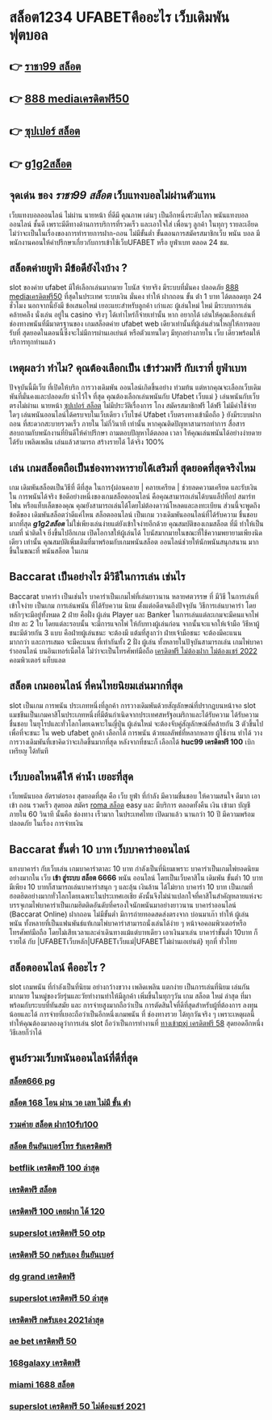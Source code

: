 # สล็อต1234 UFABETคืออะไร  เว็บเดิมพันฟุตบอล 

## 👉 [ราชา99 สล็อต](https://mabet.net/credit-free-new/)
## 👉 [888 mediaเครดิตฟรี50](https://mabet.net/)
## 👉 [ซุปเปอร์ สล็อต](https://member.mabet.net/?action=login)
## 👉 [g1g2สล็อต](https://mabet.net/register/)

## จุดเด่น ของ ***ราชา99 สล็อต*** เว็บแทงบอลไม่ผ่านตัวแทน 

 เว็บแทงบอลออนไลน์  ไม่ผ่าน นายหน้า  ที่ดีมี  คุณภาพ เด่นๆ เป็นอีกหนึ่งระดับโลก พนันแทงบอลออนไลน์  ชั้นดี  เพราะมีดีทางด้านการบริการที่รวดเร็ว และเอาใจใส่ เพื่อนๆ ลูกค้า  ในทุกๆ รายละเอียด ไม่ว่าจะเป็นในเรื่องของการทำรายการฝาก-ถอน ไม่มีขั้นต่ำ   ขั้นตอนการสมัครสมาชิกเว็บ พนัน บอล   มีพนักงานคอนให้คำปรึกษาเกี่ยวกับการเข้าใช้เว็บUFABET หรือ ยูฟ่าเบท ตลอด 24 ชม.


## สล็อตค่ายยูฟ่า มีข้อดียังไงบ้าง ?
 slot ของค่าย ufabet มีให้เลือกเล่นมากมาย โบนัส  จ่ายจริง มีระบบที่มั่นคง ปลอดภัย [888 mediaเครดิตฟรี50](https://member.mabet.net/?action=login)  ที่สุดในประเทศ  ระบบเงิน มั่นคง   ทำให้ ฝากถอน ขั้น ต่ํา 1 บาท ได้ตลอดทุก 24 ชั่วโมง นอกจากนี้ยังมี ข้อเสนอใหม่ เยอะแยะสำหรับลูกค้า เก่าและ ผู้เล่นใหม่ ใหม่ มีระบบการเล่น  คล้ายคลึง  นั่งเล่น อยู่ใน casino  จริงๆ ได้เท่าไหร่ก็จ่ายเท่านั้น หาก อยากได้ เล่นให้คุณเลือกเล่นที่ ช่องทางพนันที่มีมาตรฐานของ เกมสล็อตค่าย ufabet  web เดียวเท่านั้นที่ผู้เล่นส่วนใหญ่ให้การตอบรับที่ สุดยอดในตอนนี้ซึ่งจะไม่มีการผ่านเอเย่นต์ หรือตัวแทนใดๆ มีทุกอย่างภายใน เว็บ เดียวพร้อมให้บริการทุกท่านแล้ว

## เหตุผลว่า ทำไม? คุณต้องเลือกเป็น เข้าร่วมฟรี กับเราที่ ยูฟ่าเบท

ปัจจุบันนี้มีเว็บ  ที่เปิดให้บริก การวางเดิมพัน  ออนไลน์เกิดขึ้นอย่าง ท่วมท้น  แต่หากคุณจะเลือกเว็บเดิมพันที่มั่นคงและปลอดภัย น่าไว้ใจ  ที่สุด คุณต้องเลือกเล่นพนันกับ  Ufabet เว็บแม่  } เล่นพนันกับเว็บตรงไม่ผ่านเ นายหน้า  [ซุปเปอร์ สล็อต](https://mabet.net/register/) ไม่มีประวัติเรื่องการ โกง สมัครสมาชิกฟรี ได้ฟรี ไม่มีค่าใช้จ่ายใดๆ เล่นพนันออนไลน์ได้ครบจบในเว็บเดียว เว็บไซค์ Ufabet เว็บตรงทางเข้ามือถือ  } ยังมีระบบฝากถอน ที่สะดวกสะบายรวดเร็ว ภายใน ไม่กี่วินาที  เท่านั้น หากคุณติดปัญหาสามารถทำการ สื่อสารสอบถามกับพนักงานที่ยินดีให้คำปรึกษา ถามตอบปัญหาได้ตลอด เวลา  ให้คุณเล่นพนันได้อย่างง่ายดาย ได้รับ เพลิดเพลิน เล่นแล้วสามารถ สร้างรายได้ ได้จริง 100% 


## เล่น เกมสล็อตถือเป็นช่องทางหารายได้เสริมที่ สุดยอดที่สุดจริงไหม

เกม เดิมพันสล็อตเป็นวิธีที่ ดีที่สุด ในการ{ผ่อนคลาย | คลายเครียด | ช่วยลดความเครียด และรับเงินใน การพนันได้จริง ข้อดีอย่างหนึ่งของเกมสล็อตออนไลน์ คือคุณสามารถเล่นได้บนแล็ปท็อป สมาร์ทโฟน หรือแท็บเล็ตของคุณ คุณยังสามารถเล่นได้โดยไม่ต้องดาวน์โหลดและลงทะเบียน ส่วนนี้จะพูดถึงข้อดีของ เดิมพันสล็อตว่าดีแค่ไหน  สล็อตออนไลน์ เป็นเกม  วางเดิมพันออนไลน์ที่ได้รับความ ชื่นชอบมากที่สุด ***g1g2สล็อต*** ไม่ใช่เพียงเล่นง่ายแต่ยังเข้าใจง่ายอีกด้วย คุณสมบัติของเกมสล็อต ที่มี ทำให้เป็นเกมที่ น่าติดใจ ยิ่งขึ้นไปอีกเกม เปิดโอกาสให้ผู้เล่นได้ โบนัสมากมายในขณะที่ใช้ความพยายามเพียงนิดเดียว เท่านั้น คุณสมบัติเพิ่มเติมที่มาพร้อมกับเกมพนันสล็อต  ออนไลน์ช่วยให้นักพนันสนุกสนาน มากขึ้นในขณะที่ พนันสล็อต ในเกม


##  Baccarat  เป็นอย่างไร  มีวิธีในการเล่น เช่นไร 

 Baccarat บาคาร่า  เป็นเช่นไร บาคาร่าเป็นเกมไพ่ที่เล่นยาวนาน หลายศตวรรษ  ที่ มีวิธี ในการเล่นที่เข้าใจง่าย  เป็นเกม การเล่นพนัน ที่ได้รับความ นิยม ตั้งแต่อดีตจนถึงปัจจุบัน วิธีการเล่นบาคาร่า โดยหลักๆจะมีอยู่ทั้งหมด 2  ฝ่าย คือฝั่ง  ผู้เล่น Player และ Banker ในการเล่นแต่ละเกมจะมีคนแจกไพ่  ฝ่าย ละ 2 ใบ โดยแต่ละรอบนั้น จะมีการแจกไพ่ ให้กับทางผู้เล่นก่อน จากนั้นจะแจกให้เจ้ามือ วิธีหาผู้ชนะมีด้วยกัน 3 แบบ คือฝ่ายผู้เล่นชนะ จะต้องมี แต้มที่สูงกว่า  ฝ่ายเจ้ามือชนะ จะต้องมีคะแนน  มากกว่า  และการเสมอ จะมีคะแนน ที่เท่ากันทั้ง 2 ฝั่ง ผู้เล่น ทั้งหลายในปัจุบันสามารถเล่น  เกมไพ่บาคาร่าออนไลน์  บนอินเทอร์เน็ตได้ ไม่ว่าจะเป็นโทรศัพท์มือถือ [เครดิตฟรี ไม่ต้องฝาก ไม่ต้องแชร์ 2022](https://mabet.net/credit-free-50/) คอมพิวเตอร์ แท็บแลต  


## สล็อต เกมออนไลน์ ที่คนไทยนิยมเล่นมากที่สุด

 slot เป็นเกม  การพนัน ประเภทหนึ่งที่ลูกค้า   การวางเดิมพันด้วยสัญลักษณ์ที่ปรากฏบนหน้าจอ  slot แมชชีนเป็นเกมคาสิโนประเภทหนึ่งที่มีต้นกำเนิดจากประเทศสหรัฐอเมริกาและได้รับความ ได้รับความชื่นชอบ ในยุโรปและทั่วโลกโดยเฉพาะในญี่ปุ่น  ผู้เล่นใหม่ จะต้องจับคู่สัญลักษณ์ที่คล้ายกัน 3 ตัวขึ้นไปเพื่อที่จะชนะ ใน web  ufabet  ลูกค้า  เลือกได้   การพนัน ด้วยผลลัพธ์ที่หลากหลาย  ผู้ใช้งาน ทำได้ วาง  การวางเดิมพันที่เขาคิดว่าจะเกิดขึ้นมากที่สุด หลังจากที่ชนะก็ เลือกได้  **huc99 เครดิตฟรี 100** เบิก เหรียญ ได้ทันที


##  เว็บบอลไหนดีให้ ค่าน้ำ  เยอะที่สุด

 เว็บพนันบอล   อัตราต่อรอง   สุดยอดที่สุด  คือ   เว็บ  ยูฟ่า ที่กำลัง   มีความชื่นชอบ ให้ความสนใจ   ดีมาก  เอาเข้า ถอน  รวดเร็ว   สุดยอด  สมัคร [roma สล็อต](https://bio.link/tisawago)   easy  และ มีบริการ   ตลอดทั้งคืน เงิน   เข้ามา  บัญชี  ภายใน   60 วินาที  นั้นคือ  ช่องทาง  เร็วมาก ในประเทศไทย  เปิดมาแล้ว  นานกว่า 10 ปี  มีความพร้อมปลอดภัย ในเรื่อง  การจ่ายเงิน 

##  Baccarat ขั้นต่ำ 10 บาท เว็บบาคาร่าออนไลน์ 

แทงบาคาร่า กับเว็บเล่น เกมบาคาร่าตาละ 10 บาท กำลังเป็นที่นิยมเพราะ บาคาร่าเป็นเกมไพ่ยอดนิยมอย่างมากใน เว็บ **เข้า สู่ระบบ สล็อต 6666**  พนัน ออนไลน์  โดยเป็นเว็บคาสิโน เดิมพัน ขั้นต่ำ 10 บาท มีเพียง 10 บาทก็สามารถเล่นบาคาร่าสนุก ๆ และลุ้น เงินล้าน  ได้ไม่ยาก บาคาร่า 10 บาท เป็นเกมที่ฮอตฮิตอย่างมากทั่วโลกโดยเฉพาะในประเทศเอเชีย ดังนั้นจึงไม่น่าแปลกใจที่คาสิโนสำคัญหลายแห่งจะบรรจุเกมไพ่บาคาร่าเป็นเกมฮิตติดอันดับที่ครองใจนักพนันมาอย่างยาวนาน บาคาร่าออนไลน์ (Baccarat Online)  ฝากถอน ไม่มีขั้นต่ำ  มีการถ่ายทอดสดส่งตรงจาก บ่อนมาเก๊า ทำให้  ผู้เล่น พนัน  ทั้งหลายที่เป็นแฟนพันธ์แท้เกมไพ่บาคาร่าสามารถนั่งเล่นได้ง่าย ๆ หน้าจอคอมพิวเตอร์หรือโทรศัพท์มือถือ โดยไม่เสียเวลาและค่าเดินทางแม้แต่บาทเดียว เอาเงินมาเล่น บาคาร่าขั้นต่ำ 10บาท ก็รวยได้ กับ |UFABETเว็บหลัก|UFABETเว็บแม่|UFABETไม่ผ่านเอเย่นต์} ทุกที่ ทั่วไทย


## สล็อตออนไลน์ คืออะไร ?

 slot  เกมพนัน ที่กำลังเป็นที่นิยม อย่างกว้างขวาง  เพลิดเพลิน  แตกง่าย  เป็นการเล่นที่นิยม เล่นกันมากมาย ในหมู่ของวัยรุ่นและวัยทำงานทำให้มีลูกค้า เพิ่มขึ้นในทุกๆวัน  เกม สล็อต ใหม่ ล่าสุด ที่มาพร้อมกับระบบที่ทันสมัย และ การจ่ายสูงมากถือว่าเป็น การตัดสินใจที่ดีที่สุดสำหรับผู้ที่ต้องการ ลงทุนน้อยและได้ การจ่ายที่เยอะถือว่าเป็นอีกหนึ่งเกมพนัน ที่ ช่องทางรวย ได้ทุกวันจริง ๆ เพราะเหตุผลนี้ทำให้คุณต้องมาลองดูว่าการเล่น slot ถือว่าเป็นการทำงานที่ [ทางเข้าpxj เครดิตฟรี 58](https://member.mabet.net/?action=login) สุดยอดอีกหนึ่งวิธีเลยก็ว่าได้

## ศูนย์รวมเว็บพนันออนไลน์ที่ดีที่สุด

### [สล็อต666 pg](https://atom.io/themes/สล็อตเว็บแม่%20MABET.net%20เครดิตฟรี%20100%20ทํา%20ยอด%201000%20ถอนได้%20300%20008%20สล็อต%20สล็อตแตกหนัก%2020รับ100)
### [สล็อต 168 โอน ผ่าน วอ เลท ไม่มี ขั้น ต่ํา](https://atom.io/themes/สล็อตเว็บแม่%20MABET.net%20mgwสล็อต%20008%20สล็อต%20สล็อตแตกหนัก%2020รับ100)
### [รวมค่าย สล็อต ฝาก10รับ100](https://atom.io/themes/สล็อตเว็บแม่%20MABET.net%20joker%20เครดิตฟรี%2050%20ไม่ต้องแชร์2021%20008%20สล็อต%20สล็อตแตกหนัก%2020รับ100)
### [สล็อต ยืนยันเบอร์โทร รับเครดิตฟรี](https://atom.io/themes/สล็อตเว็บแม่%20MABET.net%20สล็อต28%20008%20สล็อต%20สล็อตแตกหนัก%2020รับ100)
### [betflik เครดิตฟรี 100 ล่าสุด](https://atom.io/themes/สล็อตเว็บแม่%20MABET.net%20สล็อต%20ฝาก-ถอน%20ไม่มี%20ขั้น%20ต่ํา%20วอ%20เลท%20เครดิตฟรี%20008%20สล็อต%20สล็อตแตกหนัก%2020รับ100)
### [เครดิตฟรี สล็อต](https://atom.io/themes/สล็อตเว็บแม่%20MABET.net%20abu999%20เครดิตฟรี%2068%20008%20สล็อต%20สล็อตแตกหนัก%2020รับ100)
### [เครดิตฟรี 100 เคยฝาก ได้ 120](https://atom.io/themes/สล็อตเว็บแม่%20MABET.net%20ติด%20ตั้ง%20โปรแกรมแฮก%20สล็อต%20008%20สล็อต%20สล็อตแตกหนัก%2020รับ100)
### [superslot เครดิตฟรี 50 otp](https://atom.io/themes/สล็อตเว็บแม่%20MABET.net%20superslot%20เครดิตฟรี50%20ยืนยันเบอร์%20008%20สล็อต%20สล็อตแตกหนัก%2020รับ100)
### [เครดิตฟรี 50 กดรับเอง ยืนยันเบอร์](https://atom.io/themes/สล็อตเว็บแม่%20MABET.net%20สล็อต%20เว็บตรงไม่ผ่านเอเย่นต์%202021%20008%20สล็อต%20สล็อตแตกหนัก%2020รับ100)
### [dg grand เครดิตฟรี](https://atom.io/themes/สล็อตเว็บแม่%20MABET.net%20pg888thเครดิตฟรี%20008%20สล็อต%20สล็อตแตกหนัก%2020รับ100)
### [superslot เครดิตฟรี 50 ล่าสุด](https://atom.io/themes/สล็อตเว็บแม่%20MABET.net%20สมัคร%20ufabet%20ฝากถอน%20วอเลท%20008%20สล็อต%20สล็อตแตกหนัก%2020รับ100)
### [เครดิตฟรี กดรับเอง 2021ล่าสุด](https://atom.io/themes/สล็อตเว็บแม่%20MABET.net%20สมัคร%20ufabet%20ฝากถอน%20วอเลท%20ไม่มีขั้นต่ำ%20008%20สล็อต%20สล็อตแตกหนัก%2020รับ100)
### [ae bet เครดิตฟรี 50](https://atom.io/themes/สล็อตเว็บแม่%20MABET.net%20สล็อต%20369%20008%20สล็อต%20สล็อตแตกหนัก%2020รับ100)
### [168galaxy เครดิตฟรี](https://atom.io/themes/สล็อตเว็บแม่%20MABET.net%20ตาราง%20สล็อต%20แตก%20ง่าย%20008%20สล็อต%20สล็อตแตกหนัก%2020รับ100)
### [miami 1688 สล็อต](https://atom.io/themes/สล็อตเว็บแม่%20MABET.net%20เครดิตฟรี20บาทไม่ต้องฝากไม่ต้องแชร์%20008%20สล็อต%20สล็อตแตกหนัก%2020รับ100)
### [superslot เครดิตฟรี 50 ไม่ต้องแชร์ 2021](https://atom.io/themes/สล็อตเว็บแม่%20MABET.net%20สมัคร%20สล็อต%20pg%20เว็บ%20ตรง%20008%20สล็อต%20สล็อตแตกหนัก%2020รับ100)